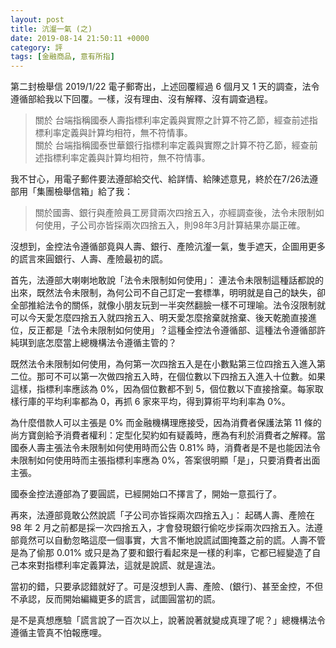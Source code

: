 ```yaml
---
layout: post
title: 沆瀣一氣 (之)
date: 2019-08-14 21:50:11 +0000
category: 評
tags: [金融商品, 意有所指]
---
```


第二封檢舉信 2019/1/22 電子郵寄出，上述回覆經過 6 個月又 1 天的調查，法令遵循部給我以下回覆。一樣，沒有理由、沒有解釋、沒有調查過程。

> 關於 台端指稱國泰人壽指標利率定義與實際之計算不符乙節，經查前述指標利率定義與計算均相符，無不符情事。<br/>
> 關於 台端指稱國泰世華銀行指標利率定義與實際之計算不符乙節，經查前述指標利率定義與計算均相符，無不符情事。

<!--more-->

我不甘心，用電子郵件要法遵部給交代、給詳情、給陳述意見，終於在7/26法遵部用「集團檢舉信箱」給了我：
> 關於國壽、銀行與產險員工房貸兩次四捨五入，亦經調查後，法令未限制如何使用，子公司亦皆採兩次四捨五入，則98年3月計算結果亦屬正確。

沒想到，金控法令遵循部竟與人壽、銀行、產險沆瀣一氣，隻手遮天，企圖用更多的謊言來圓銀行、人壽、產險最初的謊。

首先，法遵部大喇喇地敢說「法令未限制如何使用」：
連法令未限制這種話都說的出來，既然法令未限制，為何公司不自己訂定一套標準，明明就是自己的缺失，卻全部推給法令的關係，就像小朋友玩到一半突然翻臉一樣不可理喻。法令沒限制就可以今天愛怎麼四捨五入就四捨五入、明天愛怎麼捨棄就捨棄、‪後天‬乾脆直接進位，反正都是「法令未限制如何使用」？這種金控法令遵循部、這種法令遵循部許純琪到底怎麼當上總機構法令遵循主管的？

既然法令未限制如何使用，為何第一次四捨五入是在小數點第三位四捨五入進入第二位。那可不可以第一次做四捨五入時，在個位數以下四捨五入進入十位數。如果這樣，指標利率應該為 0%，因為個位數都不到 5，個位數以下直接捨棄。每家取樣行庫的平均利率都為 0，再抓 6 家來平均，得到算術平均利率為 0%。

為什麼借款人可以主張是 0% 而金融機構理應接受，因為消費者保護法第 11 條的尚方寶劍給予消費者權利：定型化契約如有疑義時，應為有利於消費者之解釋。當國泰人壽主張法令未限制如何使用時而公告 0.81% 時，消費者是不是也能因法令未限制如何使用時而主張指標利率應為 0%，答案很明顯「是」，只要消費者出面主張。

國泰金控法遵部為了要圓謊，已經開始口不擇言了，開始一意孤行了。

再來，法遵部竟敢公然說謊「子公司亦皆採兩次四捨五入」：
起碼人壽、產險在 98 年 2 月之前都是採一次四捨五入，才會發現銀行偷吃步採兩次四捨五入。法遵部竟然可以自動忽略這麼一個事實，大言不慚地說謊試圖掩蓋之前的謊。人壽不管是為了偷那 0.01% 或只是為了要和銀行看起來是一樣的利率，它都已經變造了自己本來對指標利率定義算法，這就是說謊、就是違法。

當初的錯，只要承認錯就好了。可是沒想到人壽、產險、(銀行)、甚至金控，不但不承認，反而開始編織更多的謊言，試圖圓當初的謊。

是不是真想應驗「謊言說了一百次以上，說著說著就變成真理了呢？」總機構法令遵循主管真不怕報應哩。
